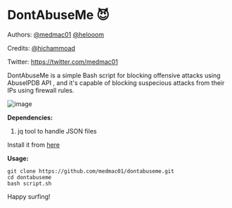 # DontAbuseMe 😈

Authors:
[@medmac01](https://github.com/medmac01)
[@helooom](https://github.com/helooom)

Credits:
[@hichammoad](https://github.com/hichammoad)

Twitter:
https://twitter.com/medmac01

DontAbuseMe is a simple Bash script for blocking offensive attacks using AbuselPDB API , and it's capable of blocking suspecious attacks from their IPs using firewall rules.

![image](https://user-images.githubusercontent.com/56129562/121762204-5fbaa880-cb2c-11eb-99f3-d8bd4f11ca46.png)


**Dependencies:**

1. jq tool to handle JSON files

Install it from [here](https://stedolan.github.io/jq/download/)


**Usage:**

```
git clone https://github.com/medmac01/dontabuseme.git
cd dontabuseme
bash script.sh

```

Happy surfing! 


